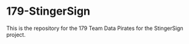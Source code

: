 # 179-StingerSign
This is the repository for the 179 Team Data Pirates for the StingerSign project.
